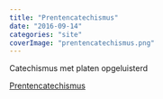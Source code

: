 ```yaml
---
title: "Prentencatechismus"
date: "2016-09-14"
categories: "site"
coverImage: "prentencatechismus.png"
---
```


Catechismus met platen opgeluisterd

<!--more-->

[Prentencatechismus](http://prentencatechismus.org)

